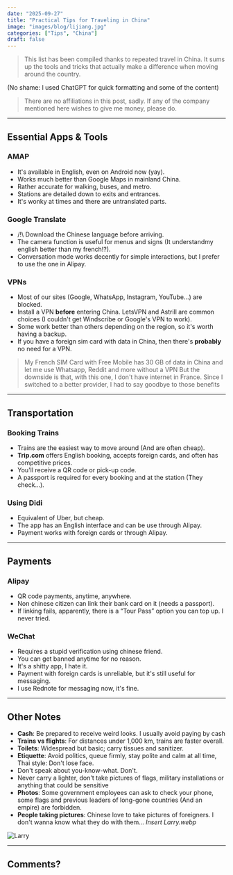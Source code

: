 ```yaml
---
date: "2025-09-27"
title: "Practical Tips for Traveling in China"
image: "images/blog/lijiang.jpg"
categories: ["Tips", "China"]
draft: false
---
```


> This list has been compiled thanks to repeated travel in China.
It sums up the tools and tricks that actually make a difference when moving around the country.

(No shame: I used ChatGPT for quick formatting and some of the content)

> There are no affiliations in this post, sadly.
If any of the company mentioned here wishes to give me money, please do.  
---

## Essential Apps & Tools

### AMAP  
- It's available in English, even on Android now (yay).  
- Works much better than Google Maps in mainland China.  
- Rather accurate for walking, buses, and metro.  
- Stations are detailed down to exits and entrances.
- It's wonky at times and there are untranslated parts.

### Google Translate  
- /!\ Download the Chinese language before arriving.  
- The camera function is useful for menus and signs (It understandmy english better than my french!?).  
- Conversation mode works decently for simple interactions, but I prefer to use the one in Alipay.

### VPNs  
- Most of our sites (Google, WhatsApp, Instagram, YouTube…) are blocked.  
- Install a VPN **before** entering China. LetsVPN and Astrill are common choices (I couldn't get Windscribe or Google's VPN to work).  
- Some work better than others depending on the region, so it's worth having a backup.
- If you have a foreign sim card with data in China, then there's **probably** no need for a VPN.

> My French SIM Card with Free Mobile has 30 GB of data in China and let me use Whatsapp, Reddit and more without a VPN
But the downside is that, with this one, I don't have internet in France.
Since I switched to a better provider, I had to say goodbye to those benefits

---

## Transportation

### Booking Trains  
- Trains are the easiest way to move around (And are often cheap).  
- **Trip.com** offers English booking, accepts foreign cards, and often has competitive prices.  
- You'll receive a QR code or pick-up code.  
- A passport is required for every booking and at the station (They check...).

### Using Didi  
- Equivalent of Uber, but cheap.  
- The app has an English interface and can be use through Alipay.  
- Payment works with foreign cards or through Alipay.  

---

## Payments

### Alipay
- QR code payments, anytime, anywhere.  
- Non chinese citizen can link their bank card on it (needs a passport).  
- If linking fails, apparently, there is a “Tour Pass” option you can top up. I never tried.  

### WeChat
- Requires a stupid verification using chinese friend.  
- You can get banned anytime for no reason.
- It's a shitty app, I hate it.
- Payment with foreign cards is unreliable, but it's still useful for messaging.
- I use Rednote for messaging now, it's fine.

---

## Other Notes

- **Cash**: Be prepared to receive weird looks. I usually avoid paying by cash  
- **Trains vs flights**: For distances under 1,000 km, trains are faster overall.  
- **Toilets**: Widespread but basic; carry tissues and sanitizer.  
- **Etiquette**: Avoid politics, queue firmly, stay polite and calm at all time, Thai style: Don't lose face.  
- Don't speak about you-know-what. Don't.
- Never carry a lighter, don't take pictures of flags, military installations or anything that could be sensitive
- **Photos**: Some government employees can ask to check your phone, some flags and previous leaders of long-gone countries (And an empire) are forbidden.
- **People taking pictures**: Chinese love to take pictures of foreigners. I don't wanna know what they do with them... *Insert Larry.webp*

![Larry](images/blog/larry.webp)

---
Comments?
---
